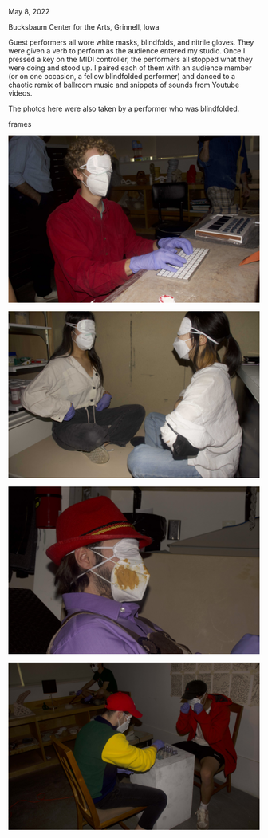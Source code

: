 May 8, 2022

Bucksbaum Center for the Arts, Grinnell, Iowa

Guest performers all wore white masks, blindfolds, and nitrile gloves. They were given a verb to perform as the audience entered my studio. Once I pressed a key on the MIDI controller, the performers all stopped what they were doing and stood up. I paired each of them with an audience member (or on one occasion, a fellow blindfolded performer) and danced to a chaotic remix of ballroom music and snippets of sounds from Youtube videos. 

The photos here were also taken by a performer who was blindfolded. 

frames

![henry](../../images/performance/themindisaplace/henry.jpg)

![momimeg](../../images/performance/themindisaplace/momimeg.jpg)

![quentin](../../images/performance/themindisaplace/quentin.jpg)

![cowles](../../images/performance/themindisaplace/cowles.jpg)